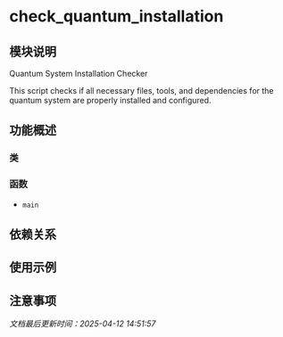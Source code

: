 # check_quantum_installation

## 模块说明
Quantum System Installation Checker

This script checks if all necessary files, tools, and dependencies 
for the quantum system are properly installed and configured.

## 功能概述

### 类


### 函数

- `main`

## 依赖关系

## 使用示例

## 注意事项

*文档最后更新时间：2025-04-12 14:51:57*